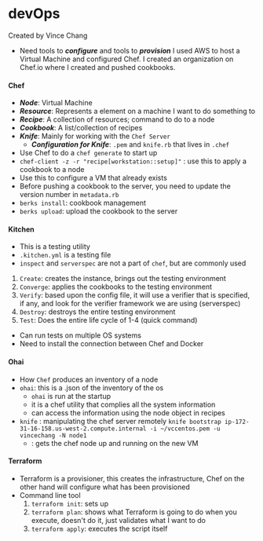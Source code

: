 # devOps
Created by Vince Chang

- Need tools to ***configure*** and tools to ***provision***
I used AWS to host a Virtual Machine and configured Chef. I created an
organization on Chef.io where I created and pushed cookbooks.


#### Chef
- ***Node***: Virtual Machine
- ***Resource***: Represents a element on a machine I want to do something to
- ***Recipe***: A collection of resources; command to do to a node
- ***Cookbook***: A list/collection of recipes
- ***Knife***: Mainly for working with the `Chef Server`
  - ***Configuration for Knife***: `.pem` and `knife.rb` that lives in `.chef`
- Use Chef to do a `chef generate` to start up
- `chef-client -z -r "recipe[workstation::setup]"` : use this to apply a
cookbook to a node
- Use this to configure a VM that already exists
- Before pushing a cookbook to the server, you need to update the version number
in `metadata.rb`
- `berks install`: cookbook management
- `berks upload`: upload the cookbook to the server


#### Kitchen
- This is a testing utility
- `.kitchen.yml` is a testing file
- `inspect` and `serverspec` are not a part of `chef`, but are commonly used
1. `Create`: creates the instance, brings out the testing environment
2. `Converge`: applies the cookbooks to the testing environment
3. `Verify`: based upon the config file, it will use a verifier that is
specified, if any, and look for the verifier framework we are using (serverspec)
4. `Destroy`: destroys the entire testing environment
5. `Test`: Does the entire life cycle of 1-4 (quick command)
- Can run tests on multiple OS systems
- Need to install the connection between Chef and Docker


#### Ohai
- How `Chef` produces an inventory of a node
- `ohai`: this is a .json of the inventory of the os
  - `ohai` is run at the startup
  - it is a chef utility that complies all the system information
  - can access the information using the node object in recipes
- `knife` : manipulating the chef server remotely
`knife bootstrap ip-172-31-16-158.us-west-2.compute.internal -i ~/vccentos.pem -u vincechang -N node1`
  - : gets the chef node up and running on the new VM


#### Terraform
- Terraform is a provisioner, this creates the infrastructure, Chef on the other
hand will configure what has been provisioned
- Command line tool
  1. `terraform init`:  sets up
  2. `terraform plan`: shows what Terraform is going to do when you execute,
   doesn't do it, just validates what I want to do
  3. `terraform apply`: executes the script itself